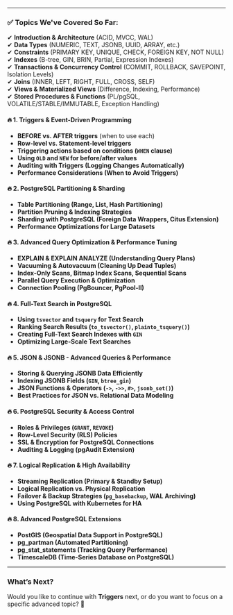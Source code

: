 
---

### **✅ Topics We've Covered So Far:**  
✔ **Introduction & Architecture** (ACID, MVCC, WAL)  
✔ **Data Types** (NUMERIC, TEXT, JSONB, UUID, ARRAY, etc.)  
✔ **Constraints** (PRIMARY KEY, UNIQUE, CHECK, FOREIGN KEY, NOT NULL)  
✔ **Indexes** (B-tree, GIN, BRIN, Partial, Expression Indexes)  
✔ **Transactions & Concurrency Control** (COMMIT, ROLLBACK, SAVEPOINT, Isolation Levels)  
✔ **Joins** (INNER, LEFT, RIGHT, FULL, CROSS, SELF)  
✔ **Views & Materialized Views** (Difference, Indexing, Performance)  
✔ **Stored Procedures & Functions** (PL/pgSQL, VOLATILE/STABLE/IMMUTABLE, Exception Handling)  

#### 🔥 **1. Triggers & Event-Driven Programming**
- **BEFORE vs. AFTER triggers** (when to use each)  
- **Row-level vs. Statement-level triggers**  
- **Triggering actions based on conditions (`WHEN` clause)**  
- **Using `OLD` and `NEW` for before/after values**  
- **Auditing with Triggers (Logging Changes Automatically)**  
- **Performance Considerations (When to Avoid Triggers)**  

#### 🔥 **2. PostgreSQL Partitioning & Sharding**  
- **Table Partitioning (Range, List, Hash Partitioning)**  
- **Partition Pruning & Indexing Strategies**  
- **Sharding with PostgreSQL (Foreign Data Wrappers, Citus Extension)**  
- **Performance Optimizations for Large Datasets**  

#### 🔥 **3. Advanced Query Optimization & Performance Tuning**  
- **EXPLAIN & EXPLAIN ANALYZE (Understanding Query Plans)**  
- **Vacuuming & Autovacuum (Cleaning Up Dead Tuples)**  
- **Index-Only Scans, Bitmap Index Scans, Sequential Scans**  
- **Parallel Query Execution & Optimization**  
- **Connection Pooling (PgBouncer, PgPool-II)**  

#### 🔥 **4. Full-Text Search in PostgreSQL**  
- **Using `tsvector` and `tsquery` for Text Search**  
- **Ranking Search Results (`to_tsvector()`, `plainto_tsquery()`)**  
- **Creating Full-Text Search Indexes with `GIN`**  
- **Optimizing Large-Scale Text Searches**  

#### 🔥 **5. JSON & JSONB - Advanced Queries & Performance**  
- **Storing & Querying JSONB Data Efficiently**  
- **Indexing JSONB Fields (`GIN`, `btree_gin`)**  
- **JSON Functions & Operators (`->`, `->>`, `#>`, `jsonb_set()`)**  
- **Best Practices for JSON vs. Relational Data Modeling**  

#### 🔥 **6. PostgreSQL Security & Access Control**  
- **Roles & Privileges (`GRANT`, `REVOKE`)**  
- **Row-Level Security (RLS) Policies**  
- **SSL & Encryption for PostgreSQL Connections**  
- **Auditing & Logging (pgAudit Extension)**  

#### 🔥 **7. Logical Replication & High Availability**  
- **Streaming Replication (Primary & Standby Setup)**  
- **Logical Replication vs. Physical Replication**  
- **Failover & Backup Strategies (`pg_basebackup`, WAL Archiving)**  
- **Using PostgreSQL with Kubernetes for HA**  

#### 🔥 **8. Advanced PostgreSQL Extensions**  
- **PostGIS (Geospatial Data Support in PostgreSQL)**  
- **pg_partman (Automated Partitioning)**  
- **pg_stat_statements (Tracking Query Performance)**  
- **TimescaleDB (Time-Series Database on PostgreSQL)**  

---

### **What’s Next?**  
Would you like to continue with **Triggers** next, or do you want to focus on a specific advanced topic? 🚀